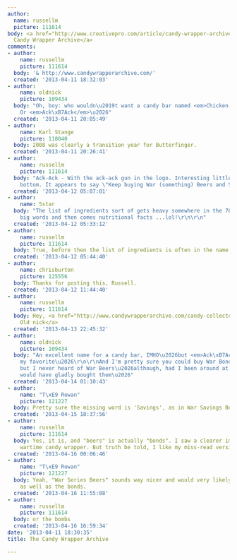 ```yaml
---
author:
  name: russellm
  picture: 111614
body: <a href="http://www.creativepro.com/article/candy-wrapper-archive-one-sweet-collection-package-design">The
  Candy Wrapper Archive</a>
comments:
- author:
    name: russellm
    picture: 111614
  body: '& http://www.candywrapperarchive.com/'
  created: '2013-04-11 18:32:03'
- author:
    name: oldnick
    picture: 109434
  body: "Oh, boy: who wouldn\u2019t want a candy bar named <em>Chicken Dinner</em>?
    Or <em>Ack\xB7Ack</em>\u2026"
  created: '2013-04-11 20:05:49'
- author:
    name: Karl Stange
    picture: 118040
  body: 2008 was clearly a transition year for Butterfinger.
  created: '2013-04-11 20:26:41'
- author:
    name: russellm
    picture: 111614
  body: "Ack-Ack - With the ack-ack gun in the logo. Interesting little stamp on the
    bottom. It appears to say \"Keep buying War (something) Beers and Stamps.\"\r\n\r\n"
  created: '2013-04-12 05:07:01'
- author:
    name: 5star
  body: "The list of ingredients sort of gets heavy somewhere in the 70s to 80s monodiochlorohydrate
    big words and then comes nutritional facts ...lol!\r\n\r\n"
  created: '2013-04-12 05:33:12'
- author:
    name: russellm
    picture: 111614
  body: True, before then the list of ingredients is often in the name.
  created: '2013-04-12 05:44:40'
- author:
    name: chrisburton
    picture: 125556
  body: Thanks for posting this, Russell.
  created: '2013-04-12 11:44:40'
- author:
    name: russellm
    picture: 111614
  body: Hey, <a href="http://www.candywrapperarchive.com/candy-collector/1940s-old-nick/">
    Old nick</a>
  created: '2013-04-13 22:45:32'
- author:
    name: oldnick
    picture: 109434
  body: "An excellent name for a candy bar, IMHO\u2026but <em>Ack\xB7Ack</em> is still
    my favorite\u2026\r\n\r\nAnd I'm pretty sure you could buy War Bonds and War Stamps,
    but I never heard of War Beers\u2026although, had I been around at the time, I
    would have gladly bought them\u2026"
  created: '2013-04-14 01:10:43'
- author:
    name: "T\xE9 Rowan"
    picture: 121227
  body: Pretty sure the missing word is 'Savings', as in War Savings Bonds.
  created: '2013-04-15 18:37:56'
- author:
    name: russellm
    picture: 111614
  body: Yes, it is, and "beers" is actually "bonds". I saw a clearer imprint on another
    wartime candy wrapper. But truth be told, I like my miss-read version better.
  created: '2013-04-16 00:06:46'
- author:
    name: "T\xE9 Rowan"
    picture: 121227
  body: Yeah, "War Series Beers" sounds way nicer and would very likely have sold
    as well as the bonds.
  created: '2013-04-16 11:55:08'
- author:
    name: russellm
    picture: 111614
  body: or the bombs
  created: '2013-04-16 16:59:34'
date: '2013-04-11 18:30:35'
title: The Candy Wrapper Archive

---
```

